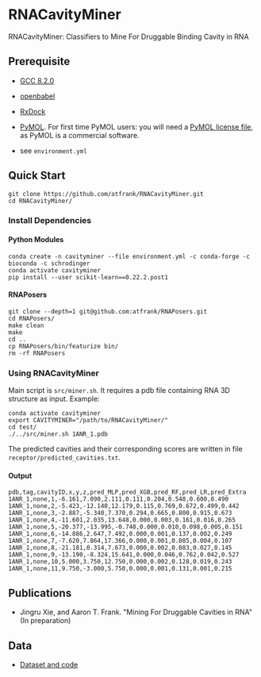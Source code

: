 # RNACavityMiner
RNACavityMiner: Classifiers to Mine For Druggable Binding Cavity in RNA

## Prerequisite
* [GCC 8.2.0]()

* [openbabel](http://openbabel.org/wiki/Category:Installation)

* [RxDock](https://www.rxdock.org/)

* [PyMOL](https://pymol.org/). For first time PyMOL users: you will need a [PyMOL license file](https://pymol.org/2/buy.html?q=buy), as PyMOL is a commercial software.

* see `environment.yml`

## Quick Start
```
git clone https://github.com/atfrank/RNACavityMiner.git
cd RNACavityMiner/
```
### Install Dependencies

#### Python Modules
```
conda create -n cavityminer --file environment.yml -c conda-forge -c bioconda -c schrodinger
conda activate cavityminer
pip install --user scikit-learn==0.22.2.post1
```

#### RNAPosers
```
git clone --depth=1 git@github.com:atfrank/RNAPosers.git
cd RNAPosers/
make clean
make
cd ..
cp RNAPosers/bin/featurize bin/
rm -rf RNAPosers
```

### Using RNACavityMiner
Main script is `src/miner.sh`. It requires a pdb file containing RNA 3D structure as input.
Example:
```
conda activate cavityminer
export CAVITYMINER="/path/to/RNACavityMiner/"
cd test/
./../src/miner.sh 1ANR_1.pdb
```
The predicted cavities and their corresponding scores are written in file `receptor/predicted_cavities.txt`.

#### Output
```
pdb,tag,cavityID,x,y,z,pred_MLP,pred_XGB,pred_RF,pred_LR,pred_Extra
1ANR_1,none,1,-6.161,7.090,2.111,0.111,0.204,0.548,0.600,0.490
1ANR_1,none,2,-5.423,-12.140,12.179,0.115,0.769,0.672,0.499,0.442
1ANR_1,none,3,-2.887,-5.340,7.370,0.294,0.665,0.800,0.915,0.673
1ANR_1,none,4,-11.601,2.035,13.648,0.000,0.003,0.161,0.016,0.265
1ANR_1,none,5,-20.377,-13.995,-0.740,0.000,0.010,0.098,0.005,0.151
1ANR_1,none,6,-14.886,2.647,7.492,0.000,0.001,0.137,0.002,0.249
1ANR_1,none,7,-7.620,7.864,17.366,0.000,0.001,0.085,0.004,0.107
1ANR_1,none,8,-21.181,0.314,7.673,0.000,0.002,0.083,0.027,0.145
1ANR_1,none,9,-13.190,-8.324,15.641,0.000,0.046,0.762,0.042,0.527
1ANR_1,none,10,5.000,3.750,12.750,0.000,0.002,0.128,0.019,0.243
1ANR_1,none,11,9.750,-3.000,5.750,0.000,0.001,0.131,0.001,0.215
```
## Publications
* Jingru Xie, and Aaron T. Frank. "Mining For Druggable Cavities in RNA" (In preparation)

## Data
* [Dataset and code](10.5281/zenodo.4049068)
